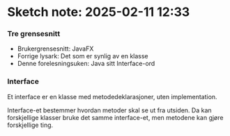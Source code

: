 # Sketch note: 2025-02-11 12:33


### Tre grensesnitt
- Brukergrensesnitt: JavaFX  
- Forrige lysark: Det som er synlig av en klasse  
- Denne forelesningsuken: Java sitt Interface-ord

### Interface 
Et interface er en klasse med metodedeklarasjoner, uten implementation.

Interface-et bestemmer hvordan metoder skal se ut fra utsiden. Da kan forskjellige klasser bruke det samme interface-et, men metodene kan gjøre forskjellige ting. 

